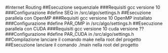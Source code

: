 #Internet Routing
##Esecuzione sequenziale
###Requisiti
gcc versione 10
###Configurazione
#define SEQ in /src/algo/settings.h
##Esecuzione parallela con OpenMP
###Requisiti
gcc versione 10
OpenMP installato
###Configurazione
#define PAR_OMP in /src/algo/settings.h
##Esecuzione parallela con CUDA
###Requisiti
gcc versione 10
cuda versione ??
###Configurazione
#define PAR_CUDA in /src/algo/settings.h
##Compilazione
lanciare il comando make nella root del progetto
##Esecuzione
lanciare il comando ./main nella root del progetto
  
